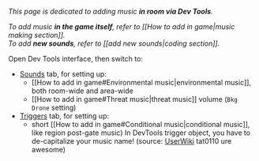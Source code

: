 *This page is dedicated to adding music **in room via Dev Tools**.*  

*To add music **in the game itself**, refer to [[How to add in game|music making section]].*  
*To add **new sounds**, refer to [[add new sounds|coding section]].*

Open Dev Tools interface, then switch to:
- [Sounds](https://rainworldmodding.miraheze.org/wiki/Dev_Tools#tabber-tabpanel-Sounds-0) tab, for setting up: 
	- [[How to add in game#Environmental music|environmental music]], both room-wide and area-wide
	- [[How to add in game#Threat music|threat music]] volume (`Bkg Drone` setting)
- [Triggers](https://rainworldmodding.miraheze.org/wiki/Dev_Tools#tabber-tabpanel-Triggers-0) tab, for setting up:
	- short [[How to add in game#Conditional music|conditional music]], like region post-gate music) 
	In DevTools trigger object, you have to de-capitalize your music name! (source: [UserWiki](https://rainworldmodding.miraheze.org/wiki/UserWiki:Tat0110#VeryCoolSong.ogg) tat0110 ure awesome)
